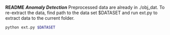 **README**
***Anomaly Detection***
Preprocessed data are already in ./obj_dat. To re-extract the data, find path to the data set $DATASET and run ext.py to extract data to the current folder.
```bash
python ext.py $DATASET
```
